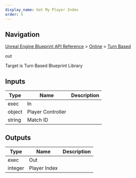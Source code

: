 ```yaml
---
display_name: Get My Player Index
order: 5
---
```

## Navigation

[Unreal Engine Blueprint API Reference](https://dev.epicgames.com/documentation/en-us/unreal-engine/BlueprintAPI) > [Online](https://dev.epicgames.com/documentation/en-us/unreal-engine/BlueprintAPI/Online) > [Turn Based](https://dev.epicgames.com/documentation/en-us/unreal-engine/BlueprintAPI/Online/TurnBased)

out

Target is Turn Based Blueprint Library

## Inputs

| Type | Name | Description |
| --- | --- | --- |
| exec | In |  |
| object | Player Controller |  |
| string | Match ID |  |

## Outputs

| Type | Name | Description |
| --- | --- | --- |
| exec | Out |  |
| integer | Player Index |  |
